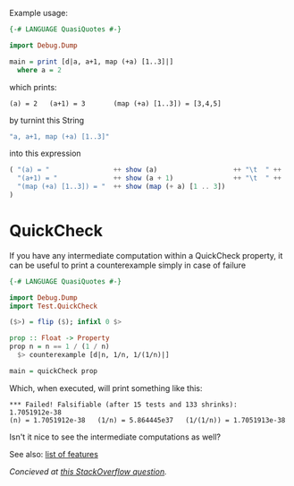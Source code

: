 Example usage:

```haskell
{-# LANGUAGE QuasiQuotes #-}

import Debug.Dump

main = print [d|a, a+1, map (+a) [1..3]|]
  where a = 2
```
which prints:

    (a) = 2   (a+1) = 3       (map (+a) [1..3]) = [3,4,5]

by turnint this String

```haskell
"a, a+1, map (+a) [1..3]"
```

into this expression

```haskell
( "(a) = "                ++ show (a)                   ++ "\t  " ++
  "(a+1) = "              ++ show (a + 1)               ++ "\t  " ++
  "(map (+a) [1..3]) = "  ++ show (map (+ a) [1 .. 3])
)
```

# QuickCheck

If you have any intermediate computation within a QuickCheck property, it can
be useful to print a counterexample simply in case of failure

```haskell
{-# LANGUAGE QuasiQuotes #-}

import Debug.Dump
import Test.QuickCheck

($>) = flip ($); infixl 0 $>

prop :: Float -> Property
prop n = n == 1 / (1 / n)
  $> counterexample [d|n, 1/n, 1/(1/n)|]

main = quickCheck prop
```

Which, when executed, will print something like this:

```
*** Failed! Falsifiable (after 15 tests and 133 shrinks):
1.7051912e-38
(n) = 1.7051912e-38   (1/n) = 5.864445e37   (1/(1/n)) = 1.7051913e-38
```

Isn't it nice to see the intermediate computations as well?

See also: [list of features](FEATURES.md)

*Concieved at [this StackOverflow question](http://stackoverflow.com/q/31349556/499478).*
